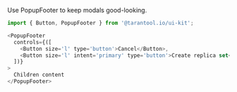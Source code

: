 Use PopupFooter to keep modals good-looking.

```js
import { Button, PopupFooter } from '@tarantool.io/ui-kit';

<PopupFooter
  controls={([
    <Button size='l' type='button'>Cancel</Button>,
    <Button size='l' intent='primary' type='button'>Create replica set</Button>
  ])}
>
  Children content
</PopupFooter>
```
